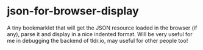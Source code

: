 json-for-browser-display
========================

A tiny bookmarklet that will get the JSON resource loaded in the browser (if any), parse it and display in a 
nice indented format. Will be very useful for me in debugging the backend of tldr.io, may useful for other people too!